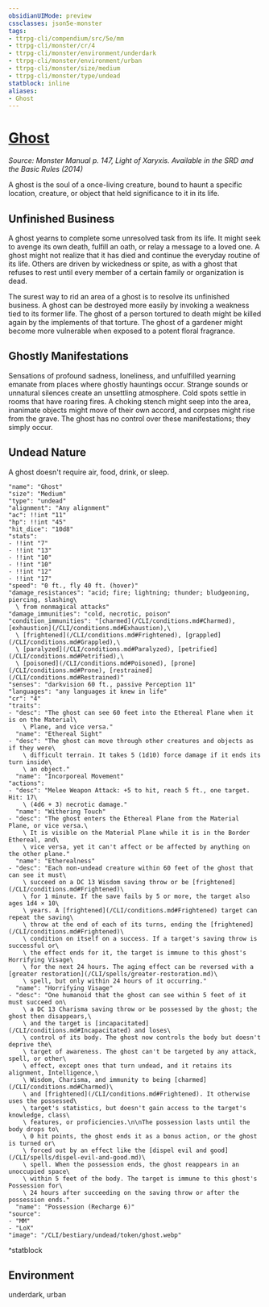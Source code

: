 ```yaml
---
obsidianUIMode: preview
cssclasses: json5e-monster
tags:
- ttrpg-cli/compendium/src/5e/mm
- ttrpg-cli/monster/cr/4
- ttrpg-cli/monster/environment/underdark
- ttrpg-cli/monster/environment/urban
- ttrpg-cli/monster/size/medium
- ttrpg-cli/monster/type/undead
statblock: inline
aliases:
- Ghost
---
```

# [Ghost](CLI/bestiary/undead/ghost.md)
*Source: Monster Manual p. 147, Light of Xaryxis. Available in the <span title='Systems Reference Document (5.1)'>SRD</span> and the Basic Rules (2014)*  

A ghost is the soul of a once-living creature, bound to haunt a specific location, creature, or object that held significance to it in its life.

## Unfinished Business

A ghost yearns to complete some unresolved task from its life. It might seek to avenge its own death, fulfill an oath, or relay a message to a loved one. A ghost might not realize that it has died and continue the everyday routine of its life. Others are driven by wickedness or spite, as with a ghost that refuses to rest until every member of a certain family or organization is dead.

The surest way to rid an area of a ghost is to resolve its unfinished business. A ghost can be destroyed more easily by invoking a weakness tied to its former life. The ghost of a person tortured to death might be killed again by the implements of that torture. The ghost of a gardener might become more vulnerable when exposed to a potent floral fragrance.

## Ghostly Manifestations

Sensations of profound sadness, loneliness, and unfulfilled yearning emanate from places where ghostly hauntings occur. Strange sounds or unnatural silences create an unsettling atmosphere. Cold spots settle in rooms that have roaring fires. A choking stench might seep into the area, inanimate objects might move of their own accord, and corpses might rise from the grave. The ghost has no control over these manifestations; they simply occur.

## Undead Nature

A ghost doesn't require air, food, drink, or sleep.

```statblock
"name": "Ghost"
"size": "Medium"
"type": "undead"
"alignment": "Any alignment"
"ac": !!int "11"
"hp": !!int "45"
"hit_dice": "10d8"
"stats":
- !!int "7"
- !!int "13"
- !!int "10"
- !!int "10"
- !!int "12"
- !!int "17"
"speed": "0 ft., fly 40 ft. (hover)"
"damage_resistances": "acid; fire; lightning; thunder; bludgeoning, piercing, slashing\
  \ from nonmagical attacks"
"damage_immunities": "cold, necrotic, poison"
"condition_immunities": "[charmed](/CLI/conditions.md#Charmed), [exhaustion](/CLI/conditions.md#Exhaustion),\
  \ [frightened](/CLI/conditions.md#Frightened), [grappled](/CLI/conditions.md#Grappled),\
  \ [paralyzed](/CLI/conditions.md#Paralyzed), [petrified](/CLI/conditions.md#Petrified),\
  \ [poisoned](/CLI/conditions.md#Poisoned), [prone](/CLI/conditions.md#Prone), [restrained](/CLI/conditions.md#Restrained)"
"senses": "darkvision 60 ft., passive Perception 11"
"languages": "any languages it knew in life"
"cr": "4"
"traits":
- "desc": "The ghost can see 60 feet into the Ethereal Plane when it is on the Material\
    \ Plane, and vice versa."
  "name": "Ethereal Sight"
- "desc": "The ghost can move through other creatures and objects as if they were\
    \ difficult terrain. It takes 5 (1d10) force damage if it ends its turn inside\
    \ an object."
  "name": "Incorporeal Movement"
"actions":
- "desc": "Melee Weapon Attack: +5 to hit, reach 5 ft., one target. Hit: 17\
    \ (4d6 + 3) necrotic damage."
  "name": "Withering Touch"
- "desc": "The ghost enters the Ethereal Plane from the Material Plane, or vice versa.\
    \ It is visible on the Material Plane while it is in the Border Ethereal, and\
    \ vice versa, yet it can't affect or be affected by anything on the other plane."
  "name": "Etherealness"
- "desc": "Each non-undead creature within 60 feet of the ghost that can see it must\
    \ succeed on a DC 13 Wisdom saving throw or be [frightened](/CLI/conditions.md#Frightened)\
    \ for 1 minute. If the save fails by 5 or more, the target also ages 1d4 × 10\
    \ years. A [frightened](/CLI/conditions.md#Frightened) target can repeat the saving\
    \ throw at the end of each of its turns, ending the [frightened](/CLI/conditions.md#Frightened)\
    \ condition on itself on a success. If a target's saving throw is successful or\
    \ the effect ends for it, the target is immune to this ghost's Horrifying Visage\
    \ for the next 24 hours. The aging effect can be reversed with a  [greater restoration](/CLI/spells/greater-restoration.md)\
    \ spell, but only within 24 hours of it occurring."
  "name": "Horrifying Visage"
- "desc": "One humanoid that the ghost can see within 5 feet of it must succeed on\
    \ a DC 13 Charisma saving throw or be possessed by the ghost; the ghost then disappears,\
    \ and the target is [incapacitated](/CLI/conditions.md#Incapacitated) and loses\
    \ control of its body. The ghost now controls the body but doesn't deprive the\
    \ target of awareness. The ghost can't be targeted by any attack, spell, or other\
    \ effect, except ones that turn undead, and it retains its alignment, Intelligence,\
    \ Wisdom, Charisma, and immunity to being [charmed](/CLI/conditions.md#Charmed)\
    \ and [frightened](/CLI/conditions.md#Frightened). It otherwise uses the possessed\
    \ target's statistics, but doesn't gain access to the target's knowledge, class\
    \ features, or proficiencies.\n\nThe possession lasts until the body drops to\
    \ 0 hit points, the ghost ends it as a bonus action, or the ghost is turned or\
    \ forced out by an effect like the [dispel evil and good](/CLI/spells/dispel-evil-and-good.md)\
    \ spell. When the possession ends, the ghost reappears in an unoccupied space\
    \ within 5 feet of the body. The target is immune to this ghost's Possession for\
    \ 24 hours after succeeding on the saving throw or after the possession ends."
  "name": "Possession (Recharge 6)"
"source":
- "MM"
- "LoX"
"image": "/CLI/bestiary/undead/token/ghost.webp"
```
^statblock

## Environment

underdark, urban